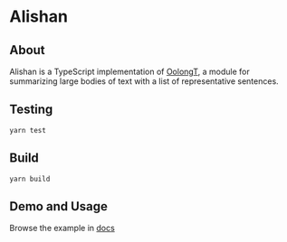 # Alishan

## About

Alishan is a TypeScript implementation of
[OolongT](https://github.com/schmamps/OolongT),
a module for summarizing large bodies of text
with a list of representative sentences.

## Testing

`yarn test`

## Build

`yarn build`

## Demo and Usage

Browse the example in [docs](./docs/example.html)
